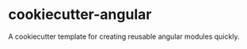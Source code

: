 cookiecutter-angular
====================

A cookiecutter template for creating reusable angular modules quickly.

